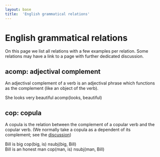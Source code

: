 ```yaml
---
layout: base
title:  'English grammatical relations'
---
```


# English grammatical relations

On this page we list all relations with a few examples per relation. Some relations
may have a link to a page with further dedicated discussion.

## acomp: adjectival complement

An adjectival complement of a verb is an adjectival phrase which
functions as the complement (like an object of the verb).

<div class="sd-parse">
She looks very beautiful
acomp(looks, beautiful)
</div>

## cop: copula

A copula is the relation between the complement of a copular verb and the copular verb. (We
normally take a copula as a dependent of its complement; see the [discussion](en-cop.html))

<div class="sd-parse">
Bill is big
cop(big, is)
nsubj(big, Bill)
</div>

<div class="sd-parse">
Bill is an honest man
cop(man, is)
nsubj(man, Bill)
</div>

